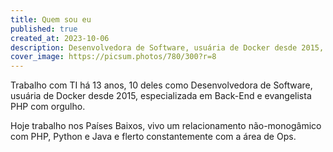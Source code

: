 ```yaml
---
title: Quem sou eu
published: true
created_at: 2023-10-06
description: Desenvolvedora de Software, usuária de Docker desde 2015, especializada em Back-End.
cover_image: https://picsum.photos/780/300?r=8
---
```


Trabalho com TI há 13 anos, 10 deles como Desenvolvedora de Software, usuária de Docker desde 2015, especializada em Back-End e evangelista PHP com orgulho.

Hoje trabalho nos Países Baixos, vivo um relacionamento não-monogâmico com PHP, Python e Java e flerto constantemente com a área de Ops. 
